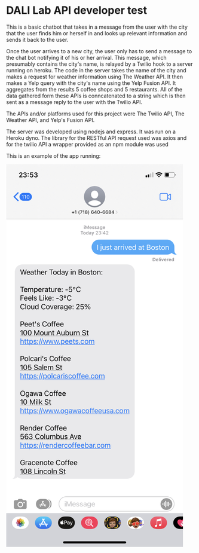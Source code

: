 # DALI Lab API developer test

This is a basic chatbot that takes in a message from the user with the city that the user finds him or herself in and looks up relevant information and sends it back to the user. 

Once the user arrives to a new city, the user only has to send a message to the chat bot notifying it of his or her arrival. This message, which presumably contains the city's name, is relayed by a Twilio hook to a server running on heroku. The code in the server takes the name of the city and makes a request for weather information using The Weather API. It then makes a Yelp query with the city's name using the Yelp Fusion API. It aggregates from the results 5 coffee shops and 5 restaurants. All of the data gathered form these APIs is conncatenated to a string which is then sent as a message reply to the user with the Twilio API.

The APIs and/or platforms used for this project were The Twilio API, The Weather API, and Yelp's Fusion API.

The server was developed using nodejs and express. It was run on a Heroku dyno. The library for the RESTful API request used was axios and for the twilio API a wrapper provided as an npm module was used

This is an example of the app running:

![alt text](sample_image.jpeg) 
